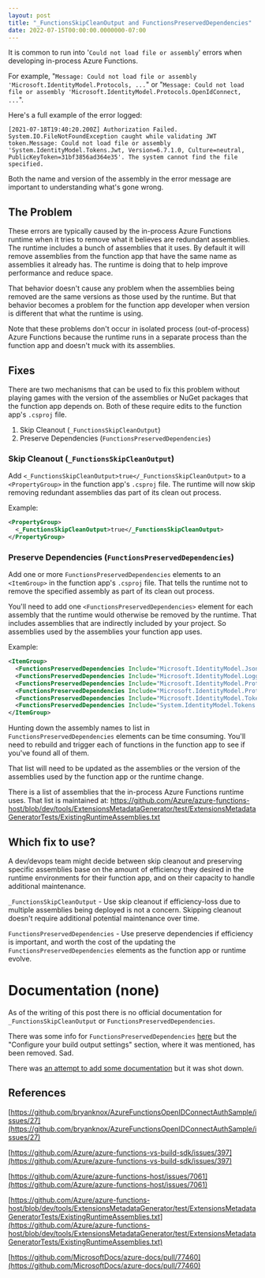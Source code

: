 ```yaml
---
layout: post
title: "_FunctionsSkipCleanOutput and FunctionsPreservedDependencies"
date: 2022-07-15T00:00:00.0000000-07:00
---
```


It is common to run into '`Could not load file or assembly`' errors when developing 
in-process Azure Functions.

For example, "`Message: Could not load file or assembly 'Microsoft.IdentityModel.Protocols, ...`"
or "`Message: Could not load file or assembly 'Microsoft.IdentityModel.Protocols.OpenIdConnect, ...`".

Here's a full example of the error logged:
```
[2021-07-18T19:40:20.200Z] Authorization Failed. System.IO.FileNotFoundException caught while validating JWT token.Message: Could not load file or assembly 'System.IdentityModel.Tokens.Jwt, Version=6.7.1.0, Culture=neutral, PublicKeyToken=31bf3856ad364e35'. The system cannot find the file specified.
```

Both the name and version of the assembly in the error message are important to understanding what's gone wrong.

## The Problem
These errors are typically caused by the in-process Azure Functions runtime when it tries to remove what it believes are redundant assemblies. The runtime includes a bunch of assemblies that it uses. By default it will remove assemblies from the function app that have the same name as assemblies it already has. The runtime is doing that to help improve performance and reduce space.

That behavior doesn't cause any problem when the assemblies being removed are the same versions as those used by the runtime. But that behavior becomes a problem for the function app developer when version is different that what the runtime is using.

Note that these problems don't occur in isolated process (out-of-process) Azure Functions because the runtime runs in a separate process than the function app and doesn't muck with its assemblies.

## Fixes

There are two mechanisms that can be used to fix this problem without playing games with the version of the assemblies or NuGet packages that the function app depends on. Both of these require edits to the function app's `.csproj` file.

1. Skip Cleanout (`_FunctionsSkipCleanOutput`)
2. Preserve Dependencies (`FunctionsPreservedDependencies`)

### Skip Cleanout (`_FunctionsSkipCleanOutput`)

Add `<_FunctionsSkipCleanOutput>true</_FunctionsSkipCleanOutput>` to a `<PropertyGroup>` in the function
app's `.csproj` file. The runtime will now skip removing redundant assemblies das part of its clean out process.

Example:
```xml
<PropertyGroup>
  <_FunctionsSkipCleanOutput>true</_FunctionsSkipCleanOutput>
</PropertyGroup>
```

### Preserve Dependencies (`FunctionsPreservedDependencies`)

Add one or more `FunctionsPreservedDependencies` elements to an `<ItemGroup>` in the function app's `.csproj` file. That tells the runtime not to remove the specified assembly as part of its clean out process.

You'll need to add one `<FunctionsPreservedDependencies>` element for each assembly that the runtime would otherwise be removed by the runtime. That includes assemblies that are indirectly included by your project. So assemblies used by the assemblies your function app uses.

Example:
```xml
<ItemGroup>
  <FunctionsPreservedDependencies Include="Microsoft.IdentityModel.JsonWebTokens.dll" />
  <FunctionsPreservedDependencies Include="Microsoft.IdentityModel.Logging.dll" />
  <FunctionsPreservedDependencies Include="Microsoft.IdentityModel.Protocols.dll" />
  <FunctionsPreservedDependencies Include="Microsoft.IdentityModel.Protocols.OpenIdConnect.dll" />
  <FunctionsPreservedDependencies Include="Microsoft.IdentityModel.Tokens.dll" />
  <FunctionsPreservedDependencies Include="System.IdentityModel.Tokens.Jwt.dll" />
</ItemGroup>
```

Hunting down the assembly names to list in `FunctionsPreservedDependencies` elements
can be time consuming. You'll need to rebuild and trigger each of functions in the function app to see if you've found all of them.

That list will need to be updated as the assemblies or the version of the assemblies used by the function app or the runtime change.

There is a list of assemblies that the in-process Azure Functions runtime uses. That list is maintained at:
https://github.com/Azure/azure-functions-host/blob/dev/tools/ExtensionsMetadataGenerator/test/ExtensionsMetadataGeneratorTests/ExistingRuntimeAssemblies.txt

## Which fix to use?

A dev/devops team might decide between skip cleanout and preserving specific assemblies base on the amount of efficiency they desired in the runtime environments for their function app, and on their capacity to handle additional maintenance.

`_FunctionsSkipCleanOutput` - Use skip cleanout if efficiency-loss due to multiple assemblies being deployed is not a concern. Skipping cleanout doesn't require additional potential maintenance over time.

`FunctionsPreservedDependencies` - Use preserve dependencies if efficiency is important, and worth the cost of the updating the `FunctionsPreservedDependencies` elements as the function app or runtime evolve.

# Documentation (none)

As of the writing of this post there is no official documentation for `_FunctionsSkipCleanOutput` or `FunctionsPreservedDependencies`.

There was some info for `FunctionsPreservedDependencies` [here](https://docs.microsoft.com/en-us/azure/azure-functions/functions-develop-vs#configure-your-build-output-settings) but the "Configure your build output settings" section, where it was mentioned, has been removed. Sad.

There was [an attempt to add some documentation](https://github.com/MicrosoftDocs/azure-docs/pull/77460) but it was shot down.


## References

[https://github.com/bryanknox/AzureFunctionsOpenIDConnectAuthSample/issues/27](https://github.com/bryanknox/AzureFunctionsOpenIDConnectAuthSample/issues/27)

[https://github.com/Azure/azure-functions-vs-build-sdk/issues/397](https://github.com/Azure/azure-functions-vs-build-sdk/issues/397)

[https://github.com/Azure/azure-functions-host/issues/7061](https://github.com/Azure/azure-functions-host/issues/7061)


[https://github.com/Azure/azure-functions-host/blob/dev/tools/ExtensionsMetadataGenerator/test/ExtensionsMetadataGeneratorTests/ExistingRuntimeAssemblies.txt](https://github.com/Azure/azure-functions-host/blob/dev/tools/ExtensionsMetadataGenerator/test/ExtensionsMetadataGeneratorTests/ExistingRuntimeAssemblies.txt)

[https://github.com/MicrosoftDocs/azure-docs/pull/77460](https://github.com/MicrosoftDocs/azure-docs/pull/77460)
